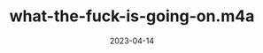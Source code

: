---
title: "what-the-fuck-is-going-on.m4a"
spoken: "/assets/spoken/what-the-fuck-is-going-on.m4a"
date: 2023-04-14
layout: spoken
---